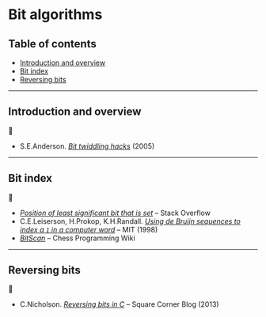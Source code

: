 # Bit algorithms <!-- omit in toc -->

## Table of contents <!-- omit in toc -->

- [Introduction and overview](#introduction-and-overview)
- [Bit index](#bit-index)
- [Reversing bits](#reversing-bits)

---

## Introduction and overview

:link:

- S.E.Anderson. [*Bit twiddling hacks*](http://graphics.stanford.edu/~seander/bithacks.html) (2005)

---

## Bit index

:link:

- [*Position of least significant bit that is set*](https://stackoverflow.com/q/757059) – Stack Overflow
- C.E.Leiserson, H.Prokop, K.H.Randall. [*Using de Bruijn sequences to index a `1` in a computer word*](http://supertech.csail.mit.edu/papers/debruijn.pdf) – MIT (1998)
- [*BitScan*](https://www.chessprogramming.org/BitScan) – Chess Programming Wiki
 <!-- Donald Knuth (2009). The Art of Computer Programming, Volume 4, Fascicle 1: Bitwise tricks & techniques, as Pre-Fascicle 1a postscript, p 10 -->

---

## Reversing bits

:link:

- C.Nicholson. [*Reversing bits in C*](https://medium.com/square-corner-blog/reversing-bits-in-c-48a772dc02d7) – Square Corner Blog (2013)
